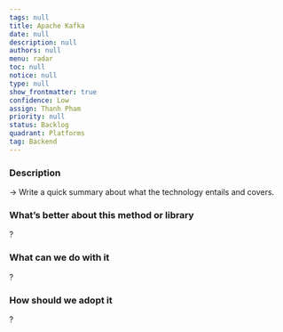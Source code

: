 ```yaml
---
tags: null
title: Apache Kafka
date: null
description: null
authors: null
menu: radar
toc: null
notice: null
type: null
show_frontmatter: true
confidence: Low
assign: Thanh Pham
priority: null
status: Backlog
quadrant: Platforms
tag: Backend
---
```


<!-- table_of_contents 46231613-80fb-40be-9806-34a5f08705be -->

### Description

→ Write a quick summary about what the technology entails and covers.

### What’s better about this method or library

?

### What can we do with it

?

### How should we adopt it

?

<!-- child_database c4b6e11d-16dc-4320-9544-9f403d02e86d -->
